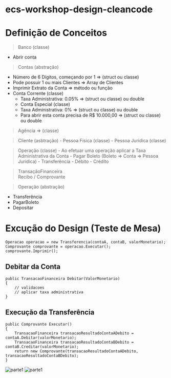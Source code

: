 # ecs-workshop-design-cleancode

Definição de Conceitos
======================

> Banco (classe)
- Abrir conta


> Contas (abstração)
- Número de 6 Dígitos, começando por 1 => (struct ou classe)
- Pode possuir 1 ou mais Clientes => Array de Clientes
- Imprimir Extrato da Conta => método ou função
- Conta Corrente (classe)
	- Taxa Administrativa: 0.05% => (struct ou classe) ou double
	- Conta Especial (classe)
	- Taxa Administrativa: 0% => (struct ou classe) ou double
	- Para abrir esta conta precisa de R$ 10.000,00 
		=> (struct ou classe) ou double 


> Agência => (classe)

> Cliente (asbtração)
	- Pessoa Física (classe)
	- Pessoa Jurídica (classe)

> Operação (classe)
	- Ao efetuar uma operação aplicar a Taxa Administrativa da Conta
	- Pagar Boleto (Boleto => Conta => Pessoa Juridica)
	- Transferência
		- Débito
		- Crédito
		
> TransaçãoFinanceira	
> Recibo / Comprovante
		
> Operação (abstração)
- Transferência
- PagarBoleto
- Depositar
		
# Excução do Design (Teste de Mesa)

```
Operacao operacao = new Transferencia(contaA, contaB, valorMonetario);
Comprovante comprovante = operacao.Executar();
comprovante.Imprimir();
```

## Debitar da Conta
```
public TransacaoFinanceira Debitar(ValorMonetario)
{
	// validacoes
	// aplicar taxa administrativa
}
```

## Execução da Transferência
```
public Comprovante Executar()
{
	TransacaoFinanceira transacaoResultadoContaADebito = contaA.Debitar(valorMonetario);
	TransacaoFinanceira transacaoResultadoContaBDebito = contaB.Creditar(valorMonetario);
	return new Comprovante(transacaoResultadoContaADebito, transacaoResultadoContaBDebito);
}
```


![parte1](https://user-images.githubusercontent.com/886718/121611771-61527680-ca2f-11eb-93d7-cdceb85d4d34.png)
![parte1](https://user-images.githubusercontent.com/886718/121611775-644d6700-ca2f-11eb-8402-4544a8fde0b1.png)
